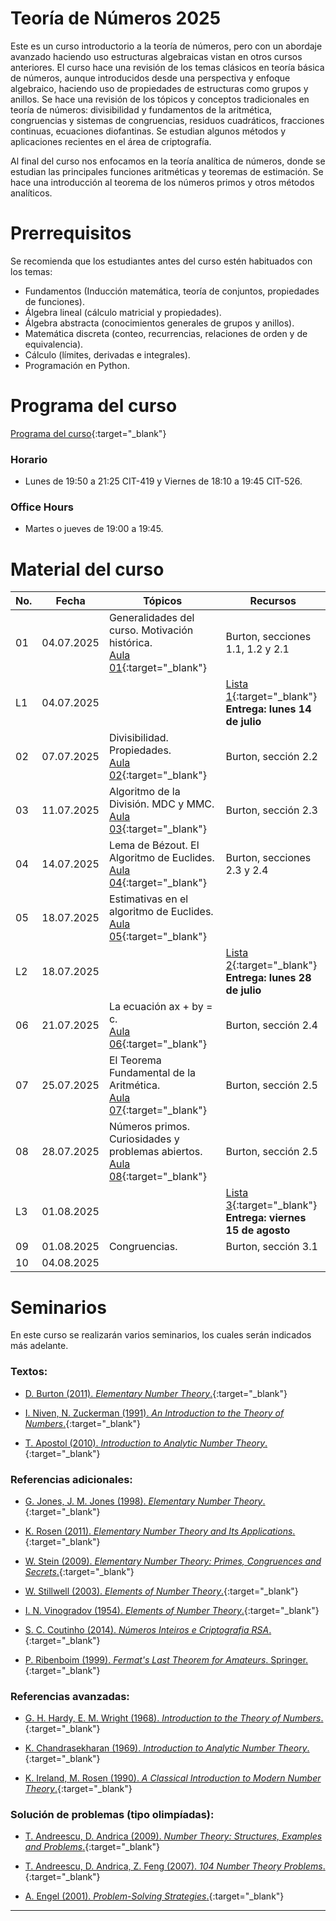 # Teoría de Números 2025

Este es un curso introductorio a la teoría de números, pero con un abordaje avanzado haciendo uso estructuras algebraicas vistan en otros cursos anteriores. El curso hace una revisión de los temas clásicos en teoría básica de números, aunque introducidos desde una perspectiva y  enfoque algebraico, haciendo uso de propiedades de estructuras como grupos y anillos. Se hace una revisión de los tópicos y conceptos tradicionales en teoría de números: divisibilidad y fundamentos de la aritmética, congruencias y sistemas de congruencias, residuos cuadráticos, fracciones continuas, ecuaciones diofantinas. Se estudian algunos métodos y aplicaciones recientes en el área de criptografía. 

Al final del curso nos enfocamos en la teoría analítica de números, donde se estudian las principales funciones aritméticas y teoremas de estimación. Se hace una introducción al teorema de los números primos y otros métodos analíticos.
    

# Prerrequisitos

Se recomienda que los estudiantes antes del curso estén habituados con los temas:
* Fundamentos (Inducción matemática, teoría de conjuntos, propiedades de funciones).
* Álgebra lineal (cálculo matricial y propiedades).
* Álgebra abstracta (conocimientos generales de grupos y anillos).
* Matemática discreta (conteo, recurrencias, relaciones de orden y de equivalencia).
* Cálculo (límites, derivadas e integrales).
* Programación en Python.


# Programa del curso
<div id='id-programa'/>

[Programa del curso](programa/Programa-tn2025.pdf){:target="_blank"}

### Horario
<div id='id-horario'/>

* Lunes de 19:50 a 21:25 CIT-419 y Viernes de 18:10 a 19:45 CIT-526.

### Office Hours
<div id='id-office'/>

* Martes o jueves de 19:00 a 19:45.


# Material del curso
<div id='id-material'/>

**No.**  | **Fecha**    | **Tópicos**                                                  | **Recursos**
-------- | ------------ | ------------------------------------------------------------ |  ---------------------------
01       | 04.07.2025   | Generalidades del curso. Motivación histórica. <br/> [Aula 01](aulas/Aula01.pdf){:target="_blank"} | Burton, secciones 1.1, 1.2 y 2.1
L1       | 04.07.2025   |  | [Lista 1](listas/lista01.pdf){:target="_blank"} <br/> **Entrega: lunes 14 de julio** 
02       | 07.07.2025   | Divisibilidad. Propiedades. <br/>  [Aula 02](aulas/Aula02.pdf){:target="_blank"} | Burton, sección 2.2 
03       | 11.07.2025   | Algoritmo de la División. MDC y MMC. <br/>  [Aula 03](aulas/Aula03.pdf){:target="_blank"} | Burton, sección 2.3 
04       | 14.07.2025   | Lema de Bézout. El Algoritmo de Euclides. <br/>  [Aula 04](aulas/Aula04.pdf){:target="_blank"} | Burton, secciones 2.3 y 2.4 
05       | 18.07.2025   | Estimativas en el algoritmo de Euclides. <br/>  [Aula 05](aulas/Aula05.pdf){:target="_blank"} |  
L2       | 18.07.2025   |  | [Lista 2](listas/lista02.pdf){:target="_blank"} <br/> **Entrega: lunes 28 de julio** 
06       | 21.07.2025   | La ecuación ax + by = c. <br/> [Aula 06](aulas/Aula06.pdf){:target="_blank"} | Burton, sección 2.4 
07       | 25.07.2025   | El Teorema Fundamental de la Aritmética. <br/> [Aula 07](aulas/Aula07.pdf){:target="_blank"} | Burton, sección 2.5  
08       | 28.07.2025   | Números primos. Curiosidades y problemas abiertos. <br/> [Aula 08](aulas/Aula08.pdf){:target="_blank"} | Burton, sección 2.5  
L3       | 01.08.2025   |  | [Lista 3](listas/lista03.pdf){:target="_blank"} <br/> **Entrega: viernes 15 de agosto** 
09       | 01.08.2025   | Congruencias. <br/> | Burton, sección 3.1  
10       | 04.08.2025   |   |



# Seminarios
<div id='id-seminarios'/>

En este curso se realizarán varios seminarios, los cuales serán indicados más adelante.

 
<div id='id-ref'/>

### Textos:

* [D. Burton (2011). *Elementary Number Theory*.](https://libgen.li/ads.php?md5=c168c95552572b4660b7e4fcf3341c16){:target="_blank"}

* [I. Niven, N. Zuckerman (1991). *An Introduction to the Theory of Numbers*.](https://libgen.li/ads.php?md5=693ab655305c767adebf75df985c7abd){:target="_blank"}

* [T. Apostol (2010). *Introduction to Analytic Number Theory*.](https://libgen.li/ads.php?md5=b1d5fe65979ab622aa235f7539439eeb){:target="_blank"}

### Referencias adicionales:

* [G. Jones, J. M. Jones (1998). *Elementary Number Theory*.](https://libgen.li/ads.php?md5=8d8d1cda930ffd6693c2d046e5f27331){:target="_blank"}

* [K. Rosen (2011). *Elementary Number Theory and Its Applications*.](https://libgen.li/ads.php?md5=4f17982ce43b7bb0ae7543c1946a22dd){:target="_blank"}

* [W. Stein (2009). *Elementary Number Theory: Primes, Congruences and Secrets*.](https://libgen.li/ads.php?md5=361cace026af37dbf6eb9030e6af8f10){:target="_blank"}

* [W. Stillwell (2003). *Elements of Number Theory*.](https://libgen.li/ads.php?md5=8d97dc6854cf341e9a2f945731df985f){:target="_blank"}

* [I. N. Vinogradov (1954). *Elements of Number Theory*.](https://libgen.li/ads.php?md5=5a4f5de42905f203d9496dc971b49e81){:target="_blank"}

* [S. C. Coutinho (2014). *Números Inteiros e Criptografia RSA*.](https://libgen.li/ads.php?md5=bf852b59eab1730cb329f1b954ea8fa0){:target="_blank"}

* [P. Ribenboim (1999). *Fermat's Last Theorem for Amateurs*. Springer.](https://libgen.li/ads.php?md5=88a5688acfe794b15e0db7aa5e776689){:target="_blank"}

### Referencias avanzadas:

* [G. H. Hardy, E. M. Wright (1968). *Introduction to the Theory of Numbers*.](https://libgen.li/ads.php?md5=ce16609390bc5de3d51129ab19b1c124){:target="_blank"}

* [K. Chandrasekharan (1969). *Introduction to Analytic Number Theory*.](https://libgen.li/ads.php?md5=0fa1aaf3aabdfc62eb756484bf620a34){:target="_blank"}

* [K. Ireland, M. Rosen (1990). *A Classical Introduction to Modern Number Theory*.](https://libgen.li/ads.php?md5=b403c84a52d32f348b6d99736143bf64){:target="_blank"}

### Solución de problemas (tipo olimpíadas):

* [T. Andreescu, D. Andrica (2009). *Number Theory: Structures, Examples and Problems*.](https://libgen.li/ads.php?md5=25ba0d75a32412cc8d9e226df20b4e60){:target="_blank"}

* [T. Andreescu, D. Andrica, Z. Feng (2007). *104 Number Theory Problems*.](https://libgen.li/ads.php?md5=c7e726b5ad1839e2779e72af80bd4d67){:target="_blank"}

* [A. Engel (2001). *Problem-Solving Strategies*.](http://library.lol/main/E8D5738D9D309A7E130BEF688ED92A3F){:target="_blank"}

---
